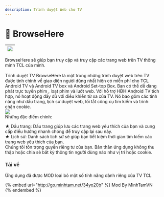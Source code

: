 ```yaml
---
description: Trình duyệt Web cho TV
---
```


# 🔵 BrowseHere

| [![](https://play-lh.googleusercontent.com/jFaWEu3p1PcT0i3DDYQDKvqCcBugs4mY0GuSfj58vV3yebFFr4Xge8BQ-bOU9UoN47Q=w84-h84)](https://draft.blogger.com/blog/post/edit/8235070244697979808/6679973892086467275) |
| ---------------------------------------------------------------------------------------------------------------------------------------------------------------------------------------------------------- |

BrowseHere sẽ giúp bạn truy cập và truy cập các trang web trên TV thông minh TCL của mình.\
\
Trình duyệt TV BrowseHere là một trong những trình duyệt web trên TV được tinh chỉnh về giao diện người dùng nhất hiện có miễn phí cho TCL Android TV và Android TV box và Android Set-top Box. Bạn có thể dễ dàng phát trực tuyến phim , loạt phim và lướt web. Với hỗ trợ HĐH Android TV tích hợp, nó hoạt động đầy đủ với điều khiển từ xa của TV. Nó bao gồm các tính năng như dấu trang, lịch sử duyệt web, lối tắt công cụ tìm kiếm và trình chặn cookie.\
[![](https://play-lh.googleusercontent.com/4FsPvy52zIhi9iCDO7t3avKTGkzKwz6bvNXTE0zeQA1qf7sej0uUtytTRomJa1eQlbGw=s320-rw)](https://draft.blogger.com/blog/post/edit/8235070244697979808/6679973892086467275)\
Những đặc điểm chính:

★ Dấu trang: Dấu trang giúp lưu các trang web yêu thích của bạn và cung cấp điều hướng nhanh chóng để truy cập lại sau này.\
★ Lịch sử: Danh sách lịch sử sẽ giúp bạn tiết kiệm thời gian tìm kiếm các trang web yêu thích của bạn.\
Chúng tôi tôn trọng quyền riêng tư của bạn. Bản thân ứng dụng không thu thập hoặc chia sẻ bất kỳ thông tin người dùng nào như vị trí hoặc cookie.

### Tải về

Ứng dụng đã được MOD loại bỏ một số tính năng dành riêng của TV TCL

{% embed url="http://go.minhtam.net/34yo20b" %}
Mod By MinhTamVN
{% endembed %}
